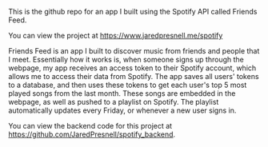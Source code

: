 This is the github repo for an app I built using the Spotify API called Friends Feed. 

You can view the project at https://www.jaredpresnell.me/spotify

Friends Feed is an app I built to discover music from friends and people that I meet. Essentially how it works is, when someone signs up through the webpage, my app receives an access token to their Spotify account, which allows me to access their data from Spotify. The app saves all users' tokens to a database, and then uses these tokens to get each user's top 5 most played songs from the last month. These songs are embedded in the webpage, as well as pushed to a playlist on Spotify. The playlist automatically updates every Friday, or whenever a new user signs in. 

You can view the backend code for this project at https://github.com/JaredPresnell/spotify_backend. 

